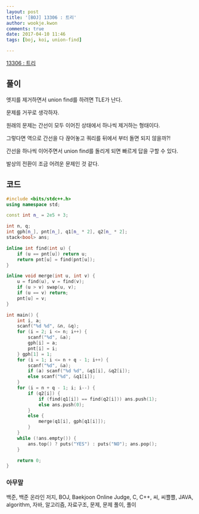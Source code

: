 ```yaml
---
layout: post
title: '[BOJ] 13306 : 트리'
author: wookje.kwon
comments: true
date: 2017-04-10 11:46
tags: [boj, koi, union-find]

---
```


[13306 : 트리](https://www.acmicpc.net/problem/13306)

## 풀이

엣지를 제거하면서 union find를 하려면 TLE가 난다.

문제를 거꾸로 생각하자.

원래의 문제는 간선이 모두 이어진 상태에서 하나씩 제거하는 형태이다.

그렇다면 역으로 간선을 다 끊어놓고 쿼리를 뒤에서 부터 돌면 되지 않을까?!

간선을 하나씩 이어주면서 union find를 돌리게 되면 빠르게 답을 구할 수 있다.

발상의 전환이 조금 어려운 문제인 것 같다.

## 코드

```cpp
#include <bits/stdc++.h>
using namespace std;

const int n_ = 2e5 + 3;

int n, q;
int gph[n_], pnt[n_], q1[n_ * 2], q2[n_ * 2];
stack<bool> ans;

inline int find(int u) {
	if (u == pnt[u]) return u;
	return pnt[u] = find(pnt[u]);
}

inline void merge(int u, int v) {
	u = find(u), v = find(v);
	if (u > v) swap(u, v);
	if (u == v) return;
	pnt[u] = v;
}

int main() {
	int i, a;
	scanf("%d %d", &n, &q);
	for (i = 2; i <= n; i++) {
		scanf("%d", &a);
		gph[i] = a;
		pnt[i] = i;
	} gph[1] = 1;
	for (i = 1; i <= n + q - 1; i++) {
		scanf("%d", &a);
		if (a) scanf("%d %d", &q1[i], &q2[i]);
		else scanf("%d", &q1[i]);
	}
	for (i = n + q - 1; i; i--) {
		if (q2[i]) {
			if (find(q1[i]) == find(q2[i])) ans.push(1);
			else ans.push(0);
		}
		else {
			merge(q1[i], gph[q1[i]]);
		}
	}
	while (!ans.empty()) {
		ans.top() ? puts("YES") : puts("NO"); ans.pop();
	}

	return 0;
}
```

### 아무말  
백준, 백준 온라인 저지, BOJ, Baekjoon Online Judge, C, C++, 씨, 씨쁠쁠, JAVA, algorithm, 자바, 알고리즘, 자료구조, 문제, 문제 풀이, 풀이
